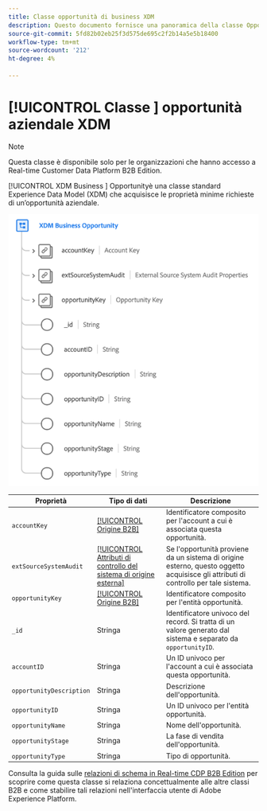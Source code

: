 ```yaml
---
title: Classe opportunità di business XDM
description: Questo documento fornisce una panoramica della classe Opportunità aziendale XDM in Experience Data Model (XDM).
source-git-commit: 5fd82b02eb25f3d575de695c2f2b14a5e5b18400
workflow-type: tm+mt
source-wordcount: '212'
ht-degree: 4%

---
```


# [!UICONTROL Classe ] opportunità aziendale XDM

>[!NOTE]
>
>Questa classe è disponibile solo per le organizzazioni che hanno accesso a Real-time Customer Data Platform B2B Edition.

[!UICONTROL XDM Business ] Opportunityè una classe standard Experience Data Model (XDM) che acquisisce le proprietà minime richieste di un’opportunità aziendale.

![](../../images/classes/b2b/business-opportunity.png)

| Proprietà | Tipo di dati | Descrizione |
| --- | --- | --- |
| `accountKey` | [[!UICONTROL Origine B2B]](../../data-types/b2b-source.md) | Identificatore composito per l&#39;account a cui è associata questa opportunità. |
| `extSourceSystemAudit` | [[!UICONTROL Attributi di controllo del sistema di origine esterna]](../../data-types/external-source-system-audit-attributes.md) | Se l&#39;opportunità proviene da un sistema di origine esterno, questo oggetto acquisisce gli attributi di controllo per tale sistema. |
| `opportunityKey` | [[!UICONTROL Origine B2B]](../../data-types/b2b-source.md) | Identificatore composito per l&#39;entità opportunità. |
| `_id` | Stringa | Identificatore univoco del record. Si tratta di un valore generato dal sistema e separato da `opportunityID`. |
| `accountID` | Stringa | Un ID univoco per l&#39;account a cui è associata questa opportunità. |
| `opportunityDescription` | Stringa | Descrizione dell&#39;opportunità. |
| `opportunityID` | Stringa | Un ID univoco per l&#39;entità opportunità. |
| `opportunityName` | Stringa | Nome dell&#39;opportunità. |
| `opportunityStage` | Stringa | La fase di vendita dell&#39;opportunità. |
| `opportunityType` | Stringa | Tipo di opportunità. |

Consulta la guida sulle [relazioni di schema in Real-time CDP B2B Edition](../../tutorials/relationship-b2b.md) per scoprire come questa classe si relaziona concettualmente alle altre classi B2B e come stabilire tali relazioni nell&#39;interfaccia utente di Adobe Experience Platform.
